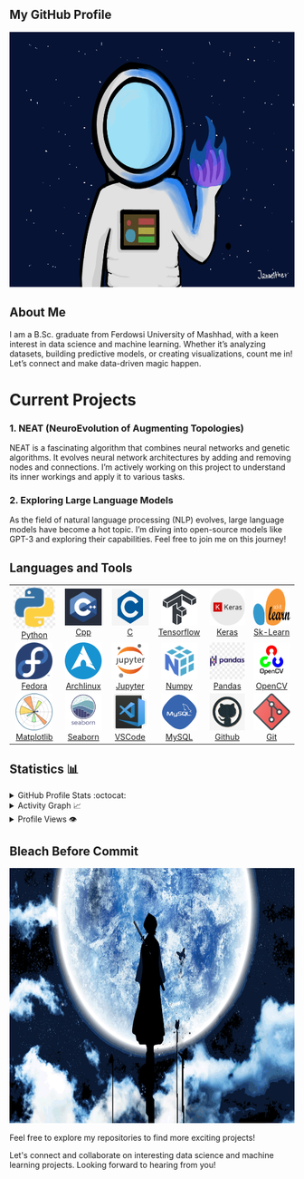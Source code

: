 ## My GitHub Profile

<p align="center">
     <img width="600" height="450" src="https://github.com/aminobutyric/aminobutyric/blob/main/image/pic/211988-3115580799.gif" />
</p>


## About Me

I am a B.Sc. graduate from Ferdowsi University of Mashhad, with a keen interest in data science and machine learning. Whether it’s analyzing datasets, building predictive models, or creating visualizations, count me in! Let’s connect and make data-driven magic happen.

# Current Projects

### 1. NEAT (NeuroEvolution of Augmenting Topologies)
NEAT is a fascinating algorithm that combines neural networks and genetic algorithms. It evolves neural network architectures by adding and removing nodes and connections. I’m actively working on this project to understand its inner workings and apply it to various tasks.

### 2. Exploring Large Language Models
As the field of natural language processing (NLP) evolves, large language models have become a hot topic. I’m diving into open-source models like GPT-3 and exploring their capabilities. Feel free to join me on this journey!


## Languages and Tools
<table align="center">
    <tr>
        <td align="center" width="96">
            <a href="https://www.python.org/" target="blank" rel="noopener noreferrer">  
            <img src="https://github.com/aminobutyric/aminobutyric/blob/main/image/logo/39-396037_big-image-python-gif-file-logo-299785964.jpg" alt="python-icon"/>
            <br>Python</a>
        </td>
        <td align="center" width="96">
            <a href="https://isocpp.org/" target="_blank" rel="noopener noreferrer">
            <img src="https://github.com/aminobutyric/aminobutyric/blob/main/image/logo/C++.jpg?raw=true" alt="cpp-icon" width="65" height="65" />
          <br>Cpp</a>
        </td>
        <td align="center" width="96">
            <a href="https://www.codeblocks.org/" target="_blank" rel="noopener noreferrer">
            <img src="https://github.com/aminobutyric/aminobutyric/blob/main/image/logo/C.jpg" alt="c-icon" width="65" height="65" />
          <br>C</a>
        </td>
           <td align="center" width="96">
               <a href="https://www.tensorflow.org/" target="_blank" rel="noopener noreferrer">
               <img src="https://github.com/aminobutyric/aminobutyric/blob/main/image/logo/fi-xnsuxx-tensorflow-1767380591.jpg" alt="Tensorflow-icon" width="65" height="65" />
          <br>Tensorflow</a>
        </td>
      <td align="center" width="96">
          <a href="https://keras.io/" target="_blank" rel="noopener noreferrer">
          <img src="https://github.com/aminobutyric/aminobutyric/blob/main/image/logo/Keras2.png" width="65" height="65" alt="keras-icon" />
          <br>Keras</a>
      </td>
        <td align="center" width="96">
          <a href="https://scikit-learn.org/stable/" target="_blank" rel="noopener noreferrer">
           <img src="https://github.com/aminobutyric/aminobutyric/blob/main/image/logo/scikit-learn-logo.png" alt="scikit-learn-icon" width="65" height="65" />
          <br>Sk-Learn</a>
        </td>
    </tr>
    <tr>
        <td align="center" width="96">
            <a href="https://www.fedoraproject.org/" target="_blank" rel="noopener noreferrer">
            <img src="https://github.com/aminobutyric/aminobutyric/blob/main/image/logo/1024px-Fedora_logo.png" alt="ckde-plasma-icon" width="65" height="65" />
          <br>Fedora</a>
        </td>
        <td align="center" width="96">
            <a href="https://archlinux.org/" target="_blank" rel="noopener noreferrer">
            <img src="https://github.com/aminobutyric/aminobutyric/blob/main/image/logo/arch.png" alt="archlinux-icon" width="65" height="65" />
          <br>Archlinux</a>
        </td>
           <td align="center" width="96">
               <a href="https://jupyter.org/" target="_blank" rel="noopener noreferrer">
               <img src="https://github.com/aminobutyric/aminobutyric/blob/main/image/logo/jupyter-logo-large-3078122532.png" alt="Jupyter-icon" width="65" height="65" />
          <br>Jupyter</a>
        </td>
      <td align="center" width="96">
          <a href="https://numpy.org/" target="_blank" rel="noopener noreferrer">
          <img src="https://github.com/aminobutyric/aminobutyric/blob/main/image/logo/numpy-3075279910.png" width="65" height="65" alt="numpy-icon" />
          <br>Numpy</a>
      </td>
      <td align="center" width="96">
          <a href="https://pandas.pydata.org/" target="_blank" rel="noopener noreferrer">
          <img src="https://github.com/aminobutyric/aminobutyric/blob/main/image/logo/442-4429904_pandas-python-logo-png-pandas-python-logo-transparent-1078239420.jpg" width="65" height="65" alt="pandas-icon" />
          <br>Pandas</a>
      </td>
         <td align="center" width="96">
          <a href="https://pandas.pydata.org/" target="_blank" rel="noopener noreferrer">
          <img src="https://github.com/aminobutyric/aminobutyric/blob/main/image/logo/opencv.jpg" width="65" height="65" alt="pandas-icon" />
          <br>OpenCV</a>
      </td>
    </tr>
    <tr>
        <td align="center" width="96">
          <a href="https://matplotlib.org/" target="_blank" rel="noopener noreferrer">
           <img src="https://github.com/aminobutyric/aminobutyric/blob/main/image/logo/matplotlib.png" alt="matplotlib-icon" width="65" height="65" />
          <br>Matplotlib</a>
        </td>
        <td align="center" width="96">
            <a href="https://seaborn.pydata.org/" target="_blank" rel="noopener noreferrer">
            <img src="https://github.com/aminobutyric/aminobutyric/blob/main/image/logo/seaborn-logo-3491407845.png" alt="seaborn-icon" width="65" height="65" />
          <br>Seaborn</a>
        </td>
        <td align="center" width="96">
            <a href="https://code.visualstudio.com/" target="_blank" rel="noopener noreferrer">
            <img src="https://github.com/aminobutyric/aminobutyric/blob/main/image/logo/vs.jpg" alt="vscode-icon" width="65" height="65" />
          <br>VSCode</a>
        </td>
           <td align="center" width="96">
               <a href="https://www.mysql.com/" target="_blank" rel="noopener noreferrer">
               <img src="https://github.com/aminobutyric/aminobutyric/blob/main/image/logo/mysql.png" alt="mysql-icon" width="65" height="65" />
          <br>MySQL</a>
        </td>
       <td align="center" width="96">
           <a href="https://github.com/" target="_blank" rel="noopener noreferrer">
           <img src="https://github.com/aminobutyric/aminobutyric/blob/main/image/logo/github.jpg" width="65" height="65" alt="github-icon" />
          <br>Github</a>
       </td>
      <td align="center" width="96">
          <a href="https://git-scm.com/" target="_blank" rel="noopener noreferrer">
          <img src="https://github.com/aminobutyric/aminobutyric/blob/main/image/logo/git.png" width="65" height="65" alt="git-icon" />
          <br>Git</a>
      </td>
    </tr>
</table>

## Statistics 📊 


<details>
    <summary>GitHub Profile Stats :octocat:</summary>
    <br/>
    <p align="center">
        <img src="https://github-readme-stats-sigma-five.vercel.app/api?username=aminobutyric&layout=compact&theme=tokyonight&show_icons=true" width="420" height="165"/>
    <img  src="https://github-readme-streak-stats.herokuapp.com/?user=aminobutyric&theme=tokyonight" width="420"/>
    <img src="https://github-readme-stats-sigma-five.vercel.app/api/top-langs/?username=aminobutyric&theme=tokyonight&show_icons=true" width="400"/>
    </p>
    <br/>
</details>

<details>
    <summary>Activity Graph 📈</summary>
    <br/>
     <p align="center">
        <img src="https://github-readme-activity-graph.vercel.app/graph?username=aminobutyric&theme=dracula&area=true&hide_border=true#gh-dark-mode-only" width="100%">
     </p>
</details>

<details>
    <summary>Profile Views 👁️</summary>
    <br/>
    <img src="https://komarev.com/ghpvc/?username=aminobutyric&label=PROFILE+VIEWS&style=for-the-badge&color=brightgreen">
</details>


## Bleach Before Commit
<p align="center">
    <img alt="bleach" width="600" height="450" src="https://github.com/aminobutyric/aminobutyric/blob/main/image/pic/bleach.gif">
</p>

Feel free to explore my repositories to find more exciting projects!

Let's connect and collaborate on interesting data science and machine learning projects. Looking forward to hearing from you!
